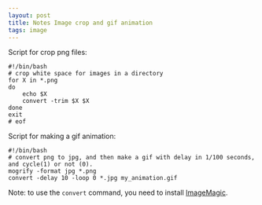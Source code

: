 ```yaml
---
layout: post
title: Notes Image crop and gif animation
tags: image
---
```

Script for crop png files:

```shell
#!/bin/bash
# crop white space for images in a directory
for X in *.png
do
    echo $X
    convert -trim $X $X
done
exit
# eof
```

Script for making a gif animation:

```shell
#!/bin/bash
# convert png to jpg, and then make a gif with delay in 1/100 seconds, and cycle(1) or not (0).
mogrify -format jpg *.png
convert -delay 10 -loop 0 *.jpg my_animation.gif
```

Note: to use the `convert` command, you need to install [ImageMagic](http://www.imagemagick.org/script/index.php).
